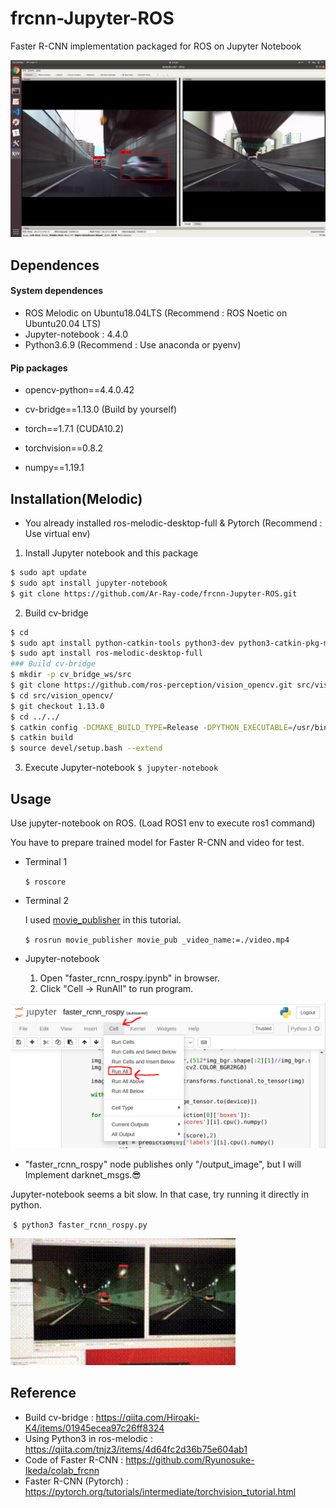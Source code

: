 # frcnn-Jupyter-ROS
 Faster R-CNN implementation packaged for ROS on Jupyter Notebook

![output](images_for_readme/output.png)



## Dependences

#### System dependences

- ROS Melodic on Ubuntu18.04LTS (Recommend : ROS Noetic on Ubuntu20.04 LTS)
- Jupyter-notebook : 4.4.0
- Python3.6.9 (Recommend : Use anaconda or pyenv)



#### Pip packages

- opencv-python==4.4.0.42
- cv-bridge==1.13.0 (Build by yourself)
- torch==1.7.1 (CUDA10.2)
- torchvision==0.8.2

- numpy==1.19.1

## Installation(Melodic)

- You already installed ros-melodic-desktop-full & Pytorch (Recommend : Use virtual env)

1. Install Jupyter notebook and this package

```sh
$ sudo apt update
$ sudo apt install jupyter-notebook
$ git clone https://github.com/Ar-Ray-code/frcnn-Jupyter-ROS.git
```

2. Build cv-bridge

```sh
$ cd
$ sudo apt install python-catkin-tools python3-dev python3-catkin-pkg-modules python3-numpy python3-yaml python3-rospkg-modules
$ sudo apt install ros-melodic-desktop-full
### Build cv-bridge
$ mkdir -p cv_bridge_ws/src
$ git clone https://github.com/ros-perception/vision_opencv.git src/vision_opencv
$ cd src/vision_opencv/
$ git checkout 1.13.0
$ cd ../../
$ catkin config -DCMAKE_BUILD_TYPE=Release -DPYTHON_EXECUTABLE=/usr/bin/python3 -DPYTHON_INCLUDE_DIR=/usr/include/python3.6m -DPYTHON_LIBRARY=/usr/lib/x86-64-linux-gnu/libpython3.6m.so
$ catkin build
$ source devel/setup.bash --extend
```

3. Execute Jupyter-notebook `$ jupyter-notebook`

## Usage

Use jupyter-notebook on ROS. (Load ROS1 env to execute ros1 command)

You have to prepare trained model for Faster R-CNN and video for test.

- Terminal 1

  `$ roscore`

- Terminal 2

  I used [movie_publisher](https://github.com/Ar-Ray-code/movie_publisher) in this tutorial.

  `$ rosrun movie_publisher movie_pub _video_name:=./video.mp4`

- Jupyter-notebook

  1. Open "faster_rcnn_rospy.ipynb" in browser.
  2. Click "Cell -> RunAll" to run program.

![execute_ipynb](images_for_readme/execute_ipynb.png)

- "faster_rcnn_rospy" node publishes only "/output_image", but I will Implement darknet_msgs.:sunglasses:



Jupyter-notebook seems a bit slow. In that case, try running it directly in python.

​	`$ python3 faster_rcnn_rospy.py `

<img src="images_for_readme/output.gif" alt="output" style="zoom:150%;" />

## Reference

- Build cv-bridge :  https://qiita.com/Hiroaki-K4/items/01945ecea97c26ff8324
- Using Python3 in ros-melodic : https://qiita.com/tnjz3/items/4d64fc2d36b75e604ab1
- Code of Faster R-CNN  : https://github.com/Ryunosuke-Ikeda/colab_frcnn
- Faster R-CNN  (Pytorch) : https://pytorch.org/tutorials/intermediate/torchvision_tutorial.html